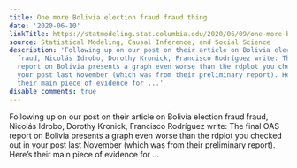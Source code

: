 ```yaml
---
title: One more Bolivia election fraud fraud thing
date: '2020-06-10'
linkTitle: https://statmodeling.stat.columbia.edu/2020/06/09/one-more-bolivia-election-fraud-fraud-thing/
source: Statistical Modeling, Causal Inference, and Social Science
description: 'Following up on our post on their article on Bolivia election fraud
  fraud, Nicolás Idrobo, Dorothy Kronick, Francisco Rodríguez write: The final OAS
  report on Bolivia presents a graph even worse than the rdplot you checked out in
  your post last November (which was from their preliminary report). Here&#8217;s
  their main piece of evidence for ...'
disable_comments: true
---
```

Following up on our post on their article on Bolivia election fraud fraud, Nicolás Idrobo, Dorothy Kronick, Francisco Rodríguez write: The final OAS report on Bolivia presents a graph even worse than the rdplot you checked out in your post last November (which was from their preliminary report). Here&#8217;s their main piece of evidence for ...